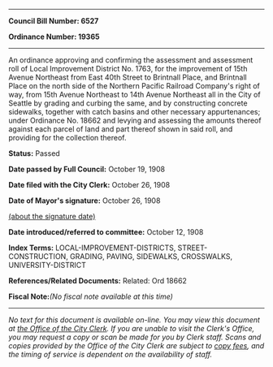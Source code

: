 

********

**Council Bill Number: 6527**
   
**Ordinance Number: 19365**
********

 An ordinance approving and confirming the assessment and assessment roll of Local Improvement District No. 1763, for the improvement of 15th Avenue Northeast from East 40th Street to Brintnall Place, and Brintnall Place on the north side of the Northern Pacific Railroad Company's right of way, from 15th Avenue Northeast to 14th Avenue Northeast all in the City of Seattle by grading and curbing the same, and by constructing concrete sidewalks, together with catch basins and other necessary appurtenances; under Ordinance No. 18662 and levying and assessing the amounts thereof against each parcel of land and part thereof shown in said roll, and providing for the collection thereof.

**Status:** Passed
   
**Date passed by Full Council:** October 19, 1908
   
**Date filed with the City Clerk:** October 26, 1908
   
**Date of Mayor's signature:** October 26, 1908
   
[(about the signature date)](/~public/approvaldate.htm)
   
   
   
**Date introduced/referred to committee:** October 12, 1908
   
   
**Index Terms:** LOCAL-IMPROVEMENT-DISTRICTS, STREET-CONSTRUCTION, GRADING, PAVING, SIDEWALKS, CROSSWALKS, UNIVERSITY-DISTRICT

**References/Related Documents:** Related: Ord 18662

**Fiscal Note:**_(No fiscal note available at this time)_
********

_No text for this document is available on-line. You may view this document at [the Office of the City Clerk](http://www.seattle.gov/leg/clerk/contactUs.htm). If you are unable to visit the Clerk's Office, you may request a copy or scan be made for you by Clerk staff. Scans and copies provided by the Office of the City Clerk are subject to [copy fees](http://clerk.seattle.gov/~public/clerkfees.htm), and the timing of service is dependent on the availability of staff._

